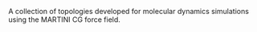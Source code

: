 A collection of topologies developed for molecular dynamics simulations using the MARTINI CG force field.
